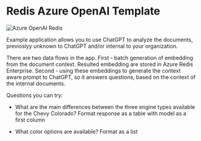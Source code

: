 # Redis Azure OpenAI Template

![Azure OpenAI Redis](https://github.com/antonum/azure-openai-redis-deployment/blob/main/app/assets/diagram-small.png?raw=true)

Example application allows you to use ChatGPT to analyze the documents, previoslyy unknown to ChatGPT and/or internal to your organization.

There are two data flows in the app. First - batch generation of embedding from the document context. Resulted embedding are stored in Azure Redis Enterprise. Second - using these embeddings to generate the context aware prompt to ChatGPT, so it answers questions, based on the context of the internal documents.

Questions you can try:

- What are the main differences between the three engine types available for the Chevy Colorado? Format response as a table with model as a first column

- What  color options are available? Format as a list


